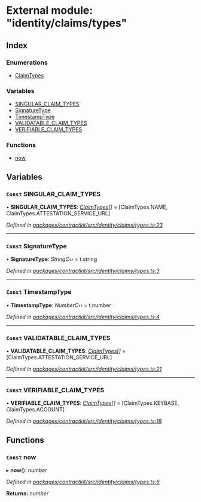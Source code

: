 # External module: "identity/claims/types"

## Index

### Enumerations

* [ClaimTypes](../enums/_identity_claims_types_.claimtypes.md)

### Variables

* [SINGULAR_CLAIM_TYPES](_identity_claims_types_.md#const-singular_claim_types)
* [SignatureType](_identity_claims_types_.md#const-signaturetype)
* [TimestampType](_identity_claims_types_.md#const-timestamptype)
* [VALIDATABLE_CLAIM_TYPES](_identity_claims_types_.md#const-validatable_claim_types)
* [VERIFIABLE_CLAIM_TYPES](_identity_claims_types_.md#const-verifiable_claim_types)

### Functions

* [now](_identity_claims_types_.md#const-now)

## Variables

### `Const` SINGULAR_CLAIM_TYPES

• **SINGULAR_CLAIM_TYPES**: *[ClaimTypes](../enums/_identity_claims_types_.claimtypes.md)[]* = [ClaimTypes.NAME, ClaimTypes.ATTESTATION_SERVICE_URL]

*Defined in [packages/contractkit/src/identity/claims/types.ts:23](https://github.com/celo-org/celo-monorepo/blob/6049da1fa/packages/contractkit/src/identity/claims/types.ts#L23)*

___

### `Const` SignatureType

• **SignatureType**: *StringC‹›* = t.string

*Defined in [packages/contractkit/src/identity/claims/types.ts:3](https://github.com/celo-org/celo-monorepo/blob/6049da1fa/packages/contractkit/src/identity/claims/types.ts#L3)*

___

### `Const` TimestampType

• **TimestampType**: *NumberC‹›* = t.number

*Defined in [packages/contractkit/src/identity/claims/types.ts:4](https://github.com/celo-org/celo-monorepo/blob/6049da1fa/packages/contractkit/src/identity/claims/types.ts#L4)*

___

### `Const` VALIDATABLE_CLAIM_TYPES

• **VALIDATABLE_CLAIM_TYPES**: *[ClaimTypes](../enums/_identity_claims_types_.claimtypes.md)[]* = [ClaimTypes.ATTESTATION_SERVICE_URL]

*Defined in [packages/contractkit/src/identity/claims/types.ts:21](https://github.com/celo-org/celo-monorepo/blob/6049da1fa/packages/contractkit/src/identity/claims/types.ts#L21)*

___

### `Const` VERIFIABLE_CLAIM_TYPES

• **VERIFIABLE_CLAIM_TYPES**: *[ClaimTypes](../enums/_identity_claims_types_.claimtypes.md)[]* = [ClaimTypes.KEYBASE, ClaimTypes.ACCOUNT]

*Defined in [packages/contractkit/src/identity/claims/types.ts:18](https://github.com/celo-org/celo-monorepo/blob/6049da1fa/packages/contractkit/src/identity/claims/types.ts#L18)*

## Functions

### `Const` now

▸ **now**(): *number*

*Defined in [packages/contractkit/src/identity/claims/types.ts:6](https://github.com/celo-org/celo-monorepo/blob/6049da1fa/packages/contractkit/src/identity/claims/types.ts#L6)*

**Returns:** *number*
